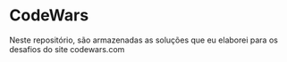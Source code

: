 # CodeWars
Neste repositório, são armazenadas as soluções que eu elaborei para os desafios do site codewars.com

